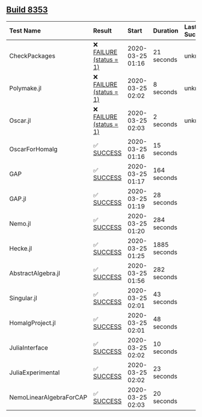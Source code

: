 ## [Build 8353](https://oscarci.mathematik.uni-kl.de/job/oscar/8353/)

| Test Name    | Result | Start | Duration | Last Success |
|:-------------|:-------|:------|:---------|:-------------|
| CheckPackages | ❌ [FAILURE (status = 1)](https://oscarci.mathematik.uni-kl.de/job/oscar/8353/artifact/logs/build-8353/CheckPackages.log) | 2020-03-25 01:16 | 21 seconds | unknown |
| Polymake.jl | ❌ [FAILURE (status = 1)](https://oscarci.mathematik.uni-kl.de/job/oscar/8353/artifact/logs/build-8353/Polymake.jl.log) | 2020-03-25 02:02 | 8 seconds | unknown |
| Oscar.jl | ❌ [FAILURE (status = 1)](https://oscarci.mathematik.uni-kl.de/job/oscar/8353/artifact/logs/build-8353/Oscar.jl.log) | 2020-03-25 02:03 | 2 seconds | unknown |
| OscarForHomalg | ✅ [SUCCESS](https://oscarci.mathematik.uni-kl.de/job/oscar/8353/artifact/logs/build-8353/OscarForHomalg.log) | 2020-03-25 01:16 | 15 seconds |  |
| GAP | ✅ [SUCCESS](https://oscarci.mathematik.uni-kl.de/job/oscar/8353/artifact/logs/build-8353/GAP.log) | 2020-03-25 01:17 | 164 seconds |  |
| GAP.jl | ✅ [SUCCESS](https://oscarci.mathematik.uni-kl.de/job/oscar/8353/artifact/logs/build-8353/GAP.jl.log) | 2020-03-25 01:19 | 28 seconds |  |
| Nemo.jl | ✅ [SUCCESS](https://oscarci.mathematik.uni-kl.de/job/oscar/8353/artifact/logs/build-8353/Nemo.jl.log) | 2020-03-25 01:20 | 284 seconds |  |
| Hecke.jl | ✅ [SUCCESS](https://oscarci.mathematik.uni-kl.de/job/oscar/8353/artifact/logs/build-8353/Hecke.jl.log) | 2020-03-25 01:25 | 1885 seconds |  |
| AbstractAlgebra.jl | ✅ [SUCCESS](https://oscarci.mathematik.uni-kl.de/job/oscar/8353/artifact/logs/build-8353/AbstractAlgebra.jl.log) | 2020-03-25 01:56 | 282 seconds |  |
| Singular.jl | ✅ [SUCCESS](https://oscarci.mathematik.uni-kl.de/job/oscar/8353/artifact/logs/build-8353/Singular.jl.log) | 2020-03-25 02:01 | 43 seconds |  |
| HomalgProject.jl | ✅ [SUCCESS](https://oscarci.mathematik.uni-kl.de/job/oscar/8353/artifact/logs/build-8353/HomalgProject.jl.log) | 2020-03-25 02:01 | 48 seconds |  |
| JuliaInterface | ✅ [SUCCESS](https://oscarci.mathematik.uni-kl.de/job/oscar/8353/artifact/logs/build-8353/JuliaInterface.log) | 2020-03-25 02:02 | 10 seconds |  |
| JuliaExperimental | ✅ [SUCCESS](https://oscarci.mathematik.uni-kl.de/job/oscar/8353/artifact/logs/build-8353/JuliaExperimental.log) | 2020-03-25 02:02 | 23 seconds |  |
| NemoLinearAlgebraForCAP | ✅ [SUCCESS](https://oscarci.mathematik.uni-kl.de/job/oscar/8353/artifact/logs/build-8353/NemoLinearAlgebraForCAP.log) | 2020-03-25 02:03 | 20 seconds |  |
